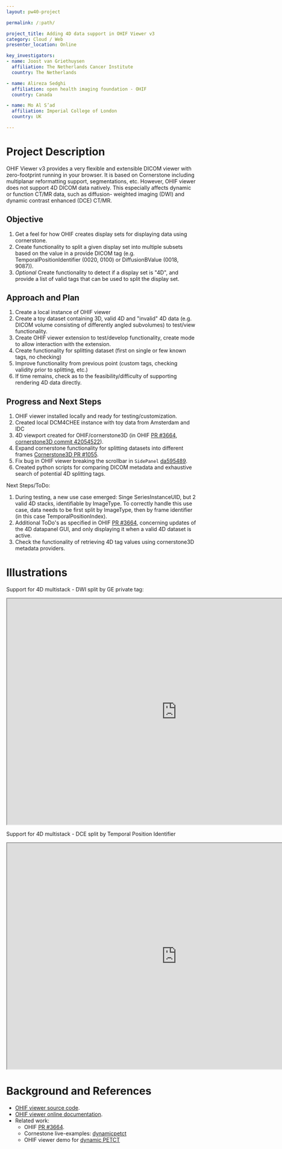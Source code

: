 ```yaml
---
layout: pw40-project

permalink: /:path/

project_title: Adding 4D data support in OHIF Viewer v3
category: Cloud / Web
presenter_location: Online

key_investigators:
- name: Joost van Griethuysen
  affiliation: The Netherlands Cancer Institute
  country: The Netherlands

- name: Alireza Sedghi
  affiliation: open health imaging foundation - OHIF
  country: Canada

- name: Mo Al S’ad
  affiliation: Imperial College of London
  country: UK

---
```


# Project Description

<!-- Add a short paragraph describing the project. -->

OHIF Viewer v3 provides a very flexible and extensible DICOM viewer with zero-footprint running in your browser.
It is based on Cornerstone including multiplanar reformatting support, segmentations, etc. However, OHIF viewer
does not support 4D DICOM data natively. This especially affects dynamic or function CT/MR data, such as diffusion-
weighted imaging (DWI) and dynamic contrast enhanced (DCE) CT/MR.

## Objective

<!-- Describe here WHAT you would like to achieve (what you will have as end result). -->

1. Get a feel for how OHIF creates display sets for displaying data using cornerstone.
1. Create functionality to split a given display set into multiple subsets based on the value in a provide DICOM tag
   (e.g. TemporalPositionIdentifier (0020, 0100) or DiffusionBValue (0018, 9087)).
1. *Optional* Create functionality to detect if a display set is "4D", and provide a list of valid tags that can be
   used to split the display set.

## Approach and Plan

<!-- Describe here HOW you would like to achieve the objectives stated above. -->

1. Create a local instance of OHIF viewer
1. Create a toy dataset containing 3D, valid 4D and "invalid" 4D data (e.g. DICOM volume consisting of differently
   angled subvolumes) to test/view functionality.
1. Create OHIF viewer extension to test/develop functionality, create mode to allow interaction with the extension.
1. Create functionality for splitting dataset (first on single or few known tags, no checking)
1. Improve functionality from previous point (custom tags, checking validity prior to splitting, etc.)
1. If time remains, check as to the feasibility/difficulty of supporting rendering 4D data directly.

## Progress and Next Steps

<!-- Update this section as you make progress, describing of what you have ACTUALLY DONE.
     If there are specific steps that you could not complete then you can describe them here, too. -->

1. OHIF viewer installed locally and ready for testing/customization.
1. Created local DCM4CHEE instance with toy data from Amsterdam and IDC
1. 4D viewport created for OHIF/cornerstone3D (in OHIF [PR #3664](https://github.com/OHIF/Viewers/pull/3664),
   [cornerstone3D commit 42054522](https://github.com/cornerstonejs/cornerstone3D/commit/42054522680083aada25737d5e64fb22c24cb424)).
1. Expand cornerstone functionality for splitting datasets into different frames [Cornerstone3D PR #1055](https://github.com/cornerstonejs/cornerstone3D/pull/1055).
1. Fix bug in OHIF viewer breaking the scrollbar in `SidePanel` [da595489](https://github.com/JoostJM/Viewers/commit/da5954896a3efa0d42beb782087352758460fdad).
1. Created python scripts for comparing DICOM metadata and exhaustive search of potential 4D splitting tags.

Next Steps/ToDo:

1. During testing, a new use case emerged: Singe SeriesInstanceUID, but 2 valid 4D stacks,
   identifiable by ImageType. To correctly handle this use case, data needs to be first split by
   ImageType, then by frame identifier (in this case TemporalPositionIndex).
1. Additional ToDo's as specified in OHIF [PR #3664](https://github.com/OHIF/Viewers/pull/3664), concerning updates of
   the 4D datapanel GUI, and only displaying it when a valid 4D dataset is active.
1. Check the functionality of retrieving 4D tag values using cornerstone3D metadata
   providers.

# Illustrations

<!-- Add pictures and links to videos that demonstrate what has been accomplished.
![Description of picture](Example2.jpg)
![Some more images](Example2.jpg)
-->

Support for 4D multistack - DWI split by GE private tag:

 <iframe width="900" height="600" src="https://www.youtube.com/embed/KDeHW6Q8DPA">
 </iframe>

Support for 4D multistack - DCE split by Temporal Position Identifier

<iframe width="900" height="600" src="https://www.youtube.com/embed/cbX-8jjtYM4">
 </iframe>

# Background and References

<!-- If you developed any software, include link to the source code repository.
     If possible, also add links to sample data, and to any relevant publications. -->

- [OHIF viewer source code](https://github.com/OHIF/Viewers).
- [OHIF viewer online documentation](https://docs.ohif.org/).
- Related work:
  - OHIF [PR #3664](https://github.com/OHIF/Viewers/pull/3664).
  - Cornestone live-examples: [dynamicpetct](https://www.cornerstonejs.org/live-examples/dynamicpetct)
  - OHIF viewer demo for [dynamic PETCT](https://deploy-preview-3664--ohif-dev.netlify.app/dynamic-volume?StudyInstanceUIDs=2.25.232704420736447710317909004159492840763)
